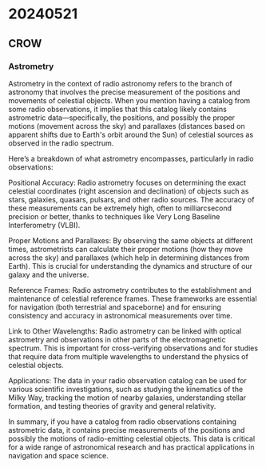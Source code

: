 
# 20240521

## CROW
### Astrometry
Astrometry in the context of radio astronomy refers to the branch of astronomy that involves the precise measurement of the positions and movements of celestial objects. When you mention having a catalog from some radio observations, it implies that this catalog likely contains astrometric data—specifically, the positions, and possibly the proper motions (movement across the sky) and parallaxes (distances based on apparent shifts due to Earth's orbit around the Sun) of celestial sources as observed in the radio spectrum.

Here’s a breakdown of what astrometry encompasses, particularly in radio observations:

Positional Accuracy: Radio astrometry focuses on determining the exact celestial coordinates (right ascension and declination) of objects such as stars, galaxies, quasars, pulsars, and other radio sources. The accuracy of these measurements can be extremely high, often to milliarcsecond precision or better, thanks to techniques like Very Long Baseline Interferometry (VLBI).

Proper Motions and Parallaxes: By observing the same objects at different times, astrometrists can calculate their proper motions (how they move across the sky) and parallaxes (which help in determining distances from Earth). This is crucial for understanding the dynamics and structure of our galaxy and the universe.

Reference Frames: Radio astrometry contributes to the establishment and maintenance of celestial reference frames. These frameworks are essential for navigation (both terrestrial and spaceborne) and for ensuring consistency and accuracy in astronomical measurements over time.

Link to Other Wavelengths: Radio astrometry can be linked with optical astrometry and observations in other parts of the electromagnetic spectrum. This is important for cross-verifying observations and for studies that require data from multiple wavelengths to understand the physics of celestial objects.

Applications: The data in your radio observation catalog can be used for various scientific investigations, such as studying the kinematics of the Milky Way, tracking the motion of nearby galaxies, understanding stellar formation, and testing theories of gravity and general relativity.

In summary, if you have a catalog from radio observations containing astrometric data, it contains precise measurements of the positions and possibly the motions of radio-emitting celestial objects. This data is critical for a wide range of astronomical research and has practical applications in navigation and space science.